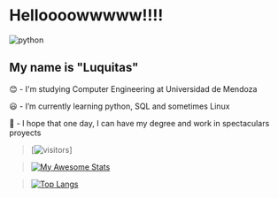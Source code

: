 # Helloooowwwww!!!!

![python](https://giphy.com/explore/pythonic)

## My name is "Luquitas"

:blush: - I'm studying Computer Engineering at Universidad de Mendoza

:smiley:	- I’m currently learning python, SQL and sometimes Linux

:gem: - I hope that one day, I can have my degree and work in spectaculars proyects

> [![visitors](https://visitor-badge.glitch.me/badge?page_id=Lucas16AR&left_color=blue&right_color=yellow&left_text=Hello%20Visitors)]

> [![My Awesome Stats](https://awesome-github-stats.azurewebsites.net/user-stats/Lucas16ar?cardType=octocat&theme=maroongold&Title=DDDC32&Ring=1847DD)](https://git.io/awesome-stats-card)

> [![Top Langs](https://github-readme-stats.vercel.app/api/top-langs/?username=Lucas16AR)](https://github.com/Lucas16AR/github-readme-stats)
